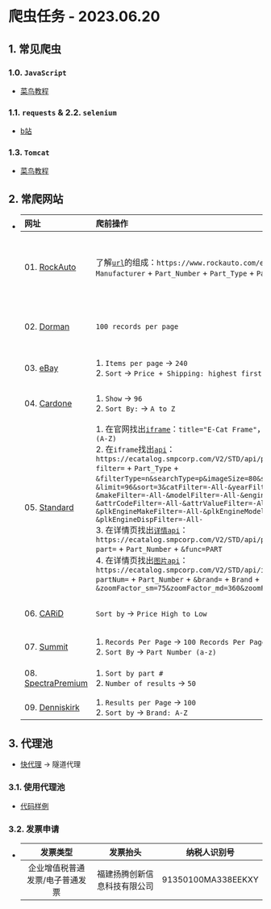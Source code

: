 # 爬虫任务 - 2023.06.20
## 1. 常见爬虫
### 1.0. `JavaScript`
- [菜鸟教程](https://www.runoob.com/js/js-tutorial.html)

### 1.1. <a id="requests">`requests`</a> & 2.2. <a id="Selenium">`selenium`</a>
- [b站](https://www.bilibili.com/video/BV1bL4y1V7q1)

### 1.3. <a id="tomcat">`Tomcat`</a>
- [菜鸟教程](https://www.runoob.com/html/html-tutorial.html)

## 2. 常爬网站
- |网址|爬前操作|目录字段|内容字段|爬取方法|
  |:-|:-|:-|:-|:-:|
  |01. [RockAuto](https://www.rockauto.com/en/parts/STANDARD%20MOTOR%20PRODUCTS,Speed%20Sensor,10634)|了解[`url`](https://www.rockauto.com/en/parts/standard+motor+products,ALS100,speed+sensor,10634)的组成：`https://www.rockauto.com/en/parts/` + `Manufacturer` + `Part_Number` + `Part_Type` + `Part_Type_Number`|`Part_Number`、***`Url`***|1. ***`Url`***、`Manufacturer`、`Note`、***`Info`***</br>2. ***`Info`***、`Vehicle`</br>3. ***`Info`***、`Alternate_Inventory_Numbers`、`OEM_Interchange_Numbers`、`Src`|[requests](#requests)|
  |02. [Dorman](https://www.dormanproducts.com/gsearch.aspx?type=keyword&origin=keyword&q=Climate%2520Control%2520Module&start=0&num=100)|`100 records per page`|`Part_Number`、`Part_Type`、`Application_Summary`、***`Url`***|1. ***`Url`***、`OE_Numbers`、***`vehicle_url`***、`Src`、`其他Specifications`</br>2. ***`vehicle_url`***、`Vehicle`|[requests](#requests)|
  |03. [eBay](https://www.ebay.de/sch/i.html?_dkr=1&iconV2Request=true&_blrs=recall_filtering&_ssn=nb-parts-de&store_cat=0&store_name=nbpartsersatzteile&_oac=1&_nkw=bremsscheiben)|1. `Items per page` -> `240`</br>2. `Sort` -> `Price + Shipping: highest first`|***`Item_Number`***、`Url`|***`Item_Number`***、`Title`、`Price`、`Sold`、`Vehicle`、`Src`、`其他ItemSpecifics`|[requests](#requests)|
  |04. [Cardone](https://www.cardone.com/motors/wiper-and-washer/windshield-wiper-motor/?limit=96&sort=alphaasc)|1. `Show` -> `96`</br>2. `Sort By:` -> `A to Z`|`Title`、***`Url`***|1. ***`Url`***、***`Part_Number`***、`Src`、`其他General`</br>2. ***`Part_Number`***、`OE_Numbers`|[requests](#requests) + [Tomcat](#tomcat)|
  |05. [Standard](https://www.standardbrand.com/en/products/sensors/sensors/anti-lock-brake-abs-sensors)|1. 在官网找出[`iframe`](https://ecatalog.smpcorp.com/V2/STD/#/partsearch/searchText/ABS%20Speed%20Sensor?type=p&view=pp)：`title="E-Cat Frame"`，设置`View 96`、`Part  (A-Z)`</br>2. 在`iframe`找出[`api`](https://ecatalog.smpcorp.com/V2/STD/api/part/partsearch?filter=ABS%20Speed%20Sensor&filterType=n&searchType=p&imageSize=80&start=0&limit=96&sort=3&catFilter=-All-&yearFilter=-All-&makeFilter=-All-&modelFilter=-All-&engineFilter=-All-&attrCodeFilter=-All-&attrValueFilter=-All-&plkEngineMakeFilter=-All-&plkEngineModelFilter=-All-&plkEngineDispFilter=-All-)：`https://ecatalog.smpcorp.com/V2/STD/api/part/partsearch?filter=` + `Part_Type` + `&filterType=n&searchType=p&imageSize=80&start=` + `start` + `&limit=96&sort=3&catFilter=-All-&yearFilter=-All-&makeFilter=-All-&modelFilter=-All-&engineFilter=-All-&attrCodeFilter=-All-&attrValueFilter=-All-&plkEngineMakeFilter=-All-&plkEngineModelFilter=-All-&plkEngineDispFilter=-All-`</br>3. 在详情页找出[`详情api`](https://ecatalog.smpcorp.com/V2/STD/api/part/partselect?part=ALS417&func=PART&vid=)：`https://ecatalog.smpcorp.com/V2/STD/api/part/partselect?part=` + `Part_Number` + `&func=PART`</br>4. 在详情页找出[`图片api`](https://ecatalog.smpcorp.com/V2/STD/api/image/getallimages?partNum=ALS417&brand=STI&zoomFactor_sm=75&zoomFactor_md=360&zoomFactor_bg=960)：`https://ecatalog.smpcorp.com/V2/STD/api/image/getallimages?partNum=` + `Part_Number` + `&brand=` + `Brand` + `&zoomFactor_sm=75&zoomFactor_md=360&zoomFactor_bg=960`|***`Part_Number`***、`Url`|***`Part_Number`***、`POP`、`Per_Car`、`Part_Type`、`Vehicle`、`Src`、`其他partSpecs`|[requests](#requests)|
  |06. [CARiD](https://www.carid.com/search/NGK+Laser+Iridium+Spark+Plugs/code-ccb8ce4eee843e4eb433d7a9a8931e0d/queryId-420738fe115bb7ad7af949d2688d7e1a/?redirect=1/sort-price-desc)|`Sort by` -> `Price High to Low`|***`Url`***|***`Url`***、`Title`、`mpn`、`Brand`、`Part_Number`、`UPC`、`Vehicle`、`Src`、`其他Specifications`|[Selenium](#selenium)|
  |07. [Summit](https://www.summitracing.com/search?PageSize=100&SortBy=SKU&SortOrder=Ascending&keyword=LS%20Oil%20Pan)|1. `Records Per Page` -> `100 Records Per Page`</br>2. `Sort By` -> `Part Number (a-z)`|`Part_Number`、`Title`、`Description`、***`Url`***|***`Url`***、`Price`、`Src`、`其他Overview`|[Selenium](#selenium)|
  |08. [SpectraPremium](https://ecat.spectrapremium.com/en/parts?line=oil_pans&year=&make=&model=&submodel=&universal=0&hide-exclusives-canadian-market=0&sort=part-number&limit=50)|1. `Sort by part #`</br>2. `Number of results` -> `50`|`Part_Number`、***`Url`***|1. ***`Url`***、`Src`、`其他Part_Specifications`</br>2. ***`Url`***、`Vehicle`|[requests](#requests)|
  |09. [Denniskirk](https://www.denniskirk.com/atv/cv-axle/brandasc.srt/100.ipp)|1. `Results per Page` -> `100`</br>2. `Sort by` -> `Brand: A-Z`|`Title`、`Brand`、`Price`、***`Url`***|***`Url`***、`OE`、`Vehicle`、`Src`、`其他Specifications`|[Tomcat](#tomcat)|

## 3. 代理池
- [快代理](https://www.kuaidaili.com/) -> 隧道代理
### 3.1. 使用代理池
- [代码样例](https://www.kuaidaili.com/doc/dev/sdk_tps_http/)

### 3.2. 发票申请
- |发票类型|发票抬头|纳税人识别号|
  |:-:|:-:|:-:|
  |企业增值税普通发票/电子普通发票|福建扬腾创新信息科技有限公司|91350100MA338EEKXY|